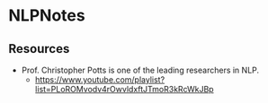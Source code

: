 # NLPNotes

## Resources
- Prof. Christopher Potts is one of the leading researchers in NLP. 
  - https://www.youtube.com/playlist?list=PLoROMvodv4rOwvldxftJTmoR3kRcWkJBp
